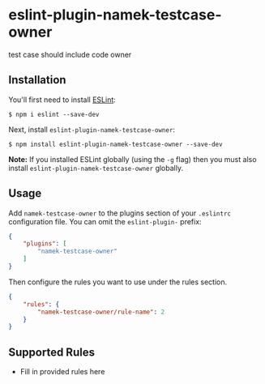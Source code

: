 # eslint-plugin-namek-testcase-owner

test case should include code owner

## Installation

You'll first need to install [ESLint](http://eslint.org):

```
$ npm i eslint --save-dev
```

Next, install `eslint-plugin-namek-testcase-owner`:

```
$ npm install eslint-plugin-namek-testcase-owner --save-dev
```

**Note:** If you installed ESLint globally (using the `-g` flag) then you must also install `eslint-plugin-namek-testcase-owner` globally.

## Usage

Add `namek-testcase-owner` to the plugins section of your `.eslintrc` configuration file. You can omit the `eslint-plugin-` prefix:

```json
{
    "plugins": [
        "namek-testcase-owner"
    ]
}
```


Then configure the rules you want to use under the rules section.

```json
{
    "rules": {
        "namek-testcase-owner/rule-name": 2
    }
}
```

## Supported Rules

* Fill in provided rules here





